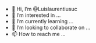 - 👋 Hi, I’m @Luislaurentiusuc
- 👀 I’m interested in ...
- 🌱 I’m currently learning ...
- 💞️ I’m looking to collaborate on ...
- 📫 How to reach me ...

<!---
Luislaurentiusuc/Luislaurentiusuc is a ✨ special ✨ repository because its `README.md` (this file) appears on your GitHub profile.
You can click the Preview link to take a look at your changes.
--->

